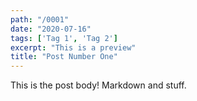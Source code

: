 ```yaml
---
path: "/0001"
date: "2020-07-16"
tags: ['Tag 1', 'Tag 2']
excerpt: "This is a preview"
title: "Post Number One"
---
```


This is the post body! Markdown and stuff.